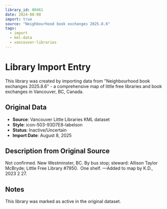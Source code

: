 ```yaml
---
library_id: 00461
date: 2024-08-08
import: true
source: "Neighbourhood book exchanges 2025.8.6"
tags:
  - import
  - kml-data
  - vancouver-libraries
---
```


# Library Import Entry

This library was created by importing data from "Neighbourhood book exchanges 2025.8.6" - a comprehensive map of little free libraries and book exchanges in Vancouver, BC, Canada.

## Original Data

- **Source**: Vancouver Little Libraries KML dataset
- **Style**: icon-503-93D7E8-labelson
- **Status**: Inactive/Uncertain
- **Import Date**: August 8, 2025

## Description from Original Source

Not confirmed. New Westminster, BC.
By bus stop; steward: Allison Taylor McBryde; Little Free Library #7950.  One shelf.
—Added to map by K.D., 2023 2 27.



## Notes

This library was marked as active in the original dataset.
